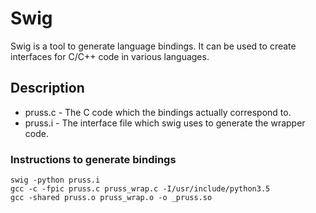 # Swig
Swig is a tool to generate language bindings. It can be used to create interfaces for C/C++ code in various languages. 
## Description
* pruss.c - The C code which the bindings actually correspond to.
* pruss.i - The interface file which swig uses to generate the wrapper code.

### Instructions to generate bindings
```
swig -python pruss.i
gcc -c -fpic pruss.c pruss_wrap.c -I/usr/include/python3.5 
gcc -shared pruss.o pruss_wrap.o -o _pruss.so
```
